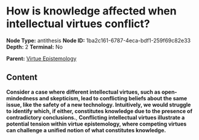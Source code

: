 # How is knowledge affected when intellectual virtues conflict?

**Node Type:** antithesis
**Node ID:** 1ba2c161-6787-4eca-bdf1-259f69c82e33
**Depth:** 2
**Terminal:** No

**Parent:** [Virtue Epistemology](virtue-epistemology.md)

## Content

**Consider a case where different intellectual virtues, such as open-mindedness and skepticism, lead to conflicting beliefs about the same issue, like the safety of a new technology. Intuitively, we would struggle to identify which, if either, constitutes knowledge due to the presence of contradictory conclusions.**, **Conflicting intellectual virtues illustrate a potential tension within virtue epistemology, where competing virtues can challenge a unified notion of what constitutes knowledge.**
